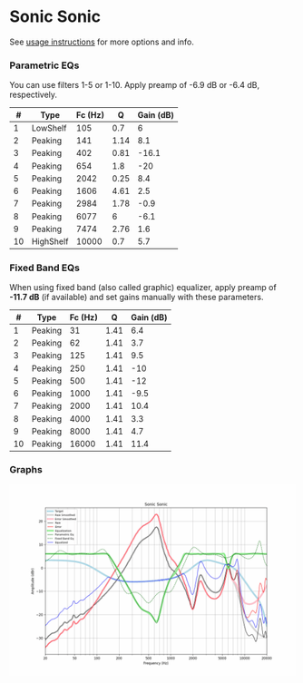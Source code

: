 # Sonic Sonic
See [usage instructions](https://github.com/jaakkopasanen/AutoEq#usage) for more options and info.

### Parametric EQs
You can use filters 1-5 or 1-10. Apply preamp of -6.9 dB or -6.4 dB, respectively.

|   # | Type      |   Fc (Hz) |    Q |   Gain (dB) |
|-----|-----------|-----------|------|-------------|
|   1 | LowShelf  |       105 | 0.7  |         6   |
|   2 | Peaking   |       141 | 1.14 |         8.1 |
|   3 | Peaking   |       402 | 0.81 |       -16.1 |
|   4 | Peaking   |       654 | 1.8  |       -20   |
|   5 | Peaking   |      2042 | 0.25 |         8.4 |
|   6 | Peaking   |      1606 | 4.61 |         2.5 |
|   7 | Peaking   |      2984 | 1.78 |        -0.9 |
|   8 | Peaking   |      6077 | 6    |        -6.1 |
|   9 | Peaking   |      7474 | 2.76 |         1.6 |
|  10 | HighShelf |     10000 | 0.7  |         5.7 |

### Fixed Band EQs
When using fixed band (also called graphic) equalizer, apply preamp of **-11.7 dB** (if available) and set gains manually with these parameters.

|   # | Type    |   Fc (Hz) |    Q |   Gain (dB) |
|-----|---------|-----------|------|-------------|
|   1 | Peaking |        31 | 1.41 |         6.4 |
|   2 | Peaking |        62 | 1.41 |         3.7 |
|   3 | Peaking |       125 | 1.41 |         9.5 |
|   4 | Peaking |       250 | 1.41 |       -10   |
|   5 | Peaking |       500 | 1.41 |       -12   |
|   6 | Peaking |      1000 | 1.41 |        -9.5 |
|   7 | Peaking |      2000 | 1.41 |        10.4 |
|   8 | Peaking |      4000 | 1.41 |         3.3 |
|   9 | Peaking |      8000 | 1.41 |         4.7 |
|  10 | Peaking |     16000 | 1.41 |        11.4 |

### Graphs
![](./Sonic%20Sonic.png)
